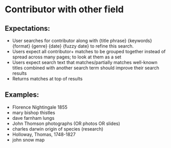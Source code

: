 # Contributor with other field

## Expectations:

* User searches for contributor along with {title phrase} {keywords} {format} {genre} {date} {fuzzy date} to refine this search. 
* Users expect all contributor+ matches to be grouped together instead of spread across many pages; to look at them as a set 
* Users expect search text that matches/partially matches well-known titles combined with another search term should improve their search results
* Returns matches at top of results

## Examples:

* Florence Nightingale 1855
* mary bishop thistles
* dave farnham lungs
* John Thomson photographs \(OR photos OR slides\)
* charles darwin origin of species \(research\)
* Holloway, Thomas, 1748-1827
* john snow map

